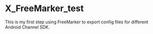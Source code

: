 # X_FreeMarker_test
This is my first step using FreeMarker to export  config files for different Android Channel SDK.
